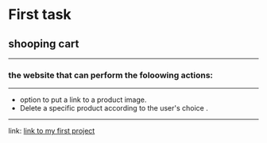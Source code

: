 # First task
## shooping cart
--- 
### the website that can perform the foloowing actions:
---
- option to put a link to a product image. 
- Delete a specific product according to the user's choice .
---
link: [link to my first project ](https://github.com/asaf9998/first-task.git)



